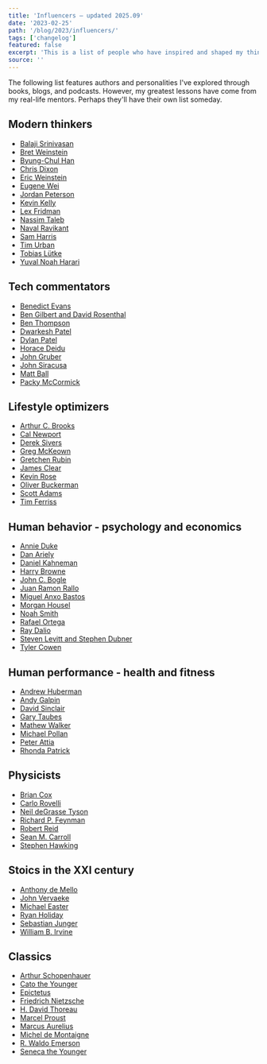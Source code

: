 ```yaml
---
title: 'Influencers — updated 2025.09'
date: '2023-02-25'
path: '/blog/2023/influencers/'
tags: ['changelog']
featured: false
excerpt: 'This is a list of people who have inspired and shaped my thinking and the way I approach life over time. Although I have never met any of them in person, I consider them mentors from afar.'
source: ''
---
```


The following list features authors and personalities I've explored through books, blogs, and podcasts. However, my greatest lessons have come from my real-life mentors. Perhaps they'll have their own list someday.

## Modern thinkers

- [Balaji Srinivasan](https://en.wikipedia.org/wiki/Balaji_Srinivasan)
- [Bret Weinstein](https://en.wikipedia.org/wiki/Bret_Weinstein)
- [Byung-Chul Han](https://en.wikipedia.org/wiki/Byung-Chul_Han)
- [Chris Dixon](https://en.wikipedia.org/wiki/Chris_Dixon)
- [Eric Weinstein](https://en.wikipedia.org/wiki/Eric_Weinstein)
- [Eugene Wei](https://www.eugenewei.com)
- [Jordan Peterson](https://en.wikipedia.org/wiki/Jordan_Peterson)
- [Kevin Kelly](<https://en.wikipedia.org/wiki/Kevin_Kelly_(editor)>)
- [Lex Fridman](https://en.wikipedia.org/wiki/Lex_Fridman)
- [Nassim Taleb](https://en.wikipedia.org/wiki/Nassim_Nicholas_Taleb)
- [Naval Ravikant](https://en.wikipedia.org/wiki/Naval_Ravikant)
- [Sam Harris](https://en.wikipedia.org/wiki/Sam_Harris)
- [Tim Urban](https://en.wikipedia.org/wiki/Wait_But_Why)
- [Tobias Lütke](https://en.wikipedia.org/wiki/Tobias_L%C3%BCtke)
- [Yuval Noah Harari](https://en.wikipedia.org/wiki/Yuval_Noah_Harari)

## Tech commentators

- [Benedict Evans](https://www.ben-evans.com)
- [Ben Gilbert and David Rosenthal](https://www.acquired.fm)
- [Ben Thompson](https://stratechery.com)
- [Dwarkesh Patel](https://www.dwarkesh.com)
- [Dylan Patel](https://semianalysis.com)
- [Horace Deidu](https://asymco.com)
- [John Gruber](https://daringfireball.net)
- [John Siracusa](https://hypercritical.co)
- [Matt Ball](https://www.matthewball.co)
- [Packy McCormick](https://www.notboring.co)

## Lifestyle optimizers

- [Arthur C. Brooks](https://en.wikipedia.org/wiki/Arthur_C._Brooks)
- [Cal Newport](https://en.wikipedia.org/wiki/Cal_Newport)
- [Derek Sivers](https://sive.rs/)
- [Greg McKeown](<https://en.wikipedia.org/wiki/Greg_McKeown_(author)>)
- [Gretchen Rubin](https://gretchenrubin.com)
- [James Clear](https://jamesclear.com)
- [Kevin Rose](https://en.wikipedia.org/wiki/Kevin_Rose)
- [Oliver Buckerman](https://en.wikipedia.org/wiki/Oliver_Burkeman)
- [Scott Adams](https://en.wikipedia.org/wiki/Scott_Adams)
- [Tim Ferriss](https://en.wikipedia.org/wiki/Tim_Ferriss)

## Human behavior - psychology and economics

- [Annie Duke](https://en.wikipedia.org/wiki/Annie_Duke)
- [Dan Ariely](https://en.wikipedia.org/wiki/Dan_Ariely)
- [Daniel Kahneman](https://en.wikipedia.org/wiki/Daniel_Kahneman)
- [Harry Browne](https://en.wikipedia.org/wiki/Harry_Browne)
- [John C. Bogle](https://en.wikipedia.org/wiki/John_C._Bogle)
- [Juan Ramon Rallo](https://x.com/juanrallo)
- [Miguel Anxo Bastos](https://en.wikipedia.org/wiki/Miguel_Anxo_Bastos)
- [Morgan Housel](https://www.morganhousel.com)
- [Noah Smith](<https://en.wikipedia.org/wiki/Noah_Smith_(writer)>)
- [Rafael Ortega](https://www.riverpatrimonio.com)
- [Ray Dalio](https://en.wikipedia.org/wiki/Ray_Dalio)
- [Steven Levitt and Stephen Dubner](https://en.wikipedia.org/wiki/Freakonomics_Radio)
- [Tyler Cowen](https://en.wikipedia.org/wiki/Tyler_Cowen)

## Human performance - health and fitness

- [Andrew Huberman](https://en.wikipedia.org/wiki/Andrew_D._Huberman)
- [Andy Galpin](https://twitter.com/DrAndyGalpin)
- [David Sinclair](https://en.wikipedia.org/wiki/David_A._Sinclair)
- [Gary Taubes](https://en.wikipedia.org/wiki/Gary_Taubes)
- [Mathew Walker](<https://en.wikipedia.org/wiki/Matthew_Walker_(scientist)>)
- [Michael Pollan](https://en.wikipedia.org/wiki/Michael_Pollan)
- [Peter Attia](https://en.wikipedia.org/wiki/Peter_Attia)
- [Rhonda Patrick](https://twitter.com/foundmyfitness)

## Physicists

- [Brian Cox](<https://en.wikipedia.org/wiki/Brian_Cox_(physicist)>)
- [Carlo Rovelli](https://en.wikipedia.org/wiki/Carlo_Rovelli)
- [Neil deGrasse Tyson](https://en.wikipedia.org/wiki/Neil_deGrasse_Tyson)
- [Richard P. Feynman](https://en.wikipedia.org/wiki/Richard_Feynman)
- [Robert Reid](<https://en.wikipedia.org/wiki/Robert_Reid_(author)>)
- [Sean M. Carroll](https://en.wikipedia.org/wiki/Sean_M._Carroll)
- [Stephen Hawking](https://en.wikipedia.org/wiki/Stephen_Hawking)

## Stoics in the XXI century

- [Anthony de Mello](<https://en.wikipedia.org/wiki/Anthony_de_Mello_(Jesuit_priest)>)
- [John Vervaeke](https://johnvervaeke.com)
- [Michael Easter](https://eastermichael.com)
- [Ryan Holiday](https://en.wikipedia.org/wiki/Ryan_Holiday)
- [Sebastian Junger](https://en.wikipedia.org/wiki/Sebastian_Junger)
- [William B. Irvine](#)

## Classics

- [Arthur Schopenhauer](https://en.wikipedia.org/wiki/Arthur_Schopenhauer)
- [Cato the Younger](https://en.wikipedia.org/wiki/Cato_the_Younger)
- [Epictetus](https://en.wikipedia.org/wiki/Epictetus)
- [Friedrich Nietzsche](https://en.wikipedia.org/wiki/Friedrich_Nietzsche)
- [H. David Thoreau](https://en.wikipedia.org/wiki/Henry_David_Thoreau)
- [Marcel Proust](https://en.wikipedia.org/wiki/Marcel_Proust)
- [Marcus Aurelius](https://en.wikipedia.org/wiki/Marcus_Aurelius)
- [Michel de Montaigne](https://en.wikipedia.org/wiki/Michel_de_Montaigne)
- [R. Waldo Emerson](https://en.wikipedia.org/wiki/Ralph_Waldo_Emerson)
- [Seneca the Younger](https://en.wikipedia.org/wiki/Seneca_the_Younger)
